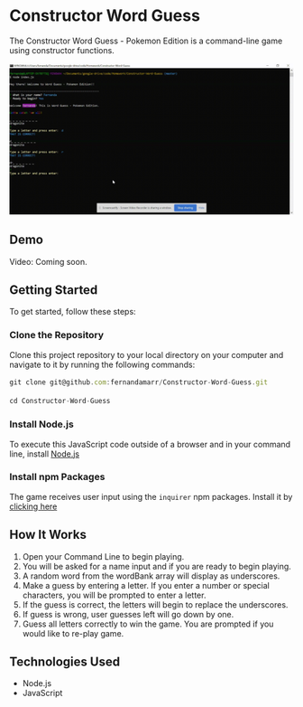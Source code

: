 # Constructor Word Guess

The Constructor Word Guess - Pokemon Edition is a command-line game using constructor functions.

![gif](./images/constructor-gif.gif)

## Demo

Video: Coming soon.

## Getting Started

To get started, follow these steps:

### Clone the Repository

Clone this project repository to your local directory on your computer and navigate to it by running the following commands:

```js
git clone git@github.com:fernandamarr/Constructor-Word-Guess.git

cd Constructor-Word-Guess
```

### Install Node.js

To execute this JavaScript code outside of a browser and in your command line, install [Node.js](https://nodejs.org/en/)

### Install npm Packages

The game receives user input using the `inquirer` npm packages. Install it by [clicking here](https://www.npmjs.com/package/inquirer)

## How It Works

1. Open your Command Line to begin playing.
2. You will be asked for a name input and if you are ready to begin playing.
3. A random word from the wordBank array will display as underscores.
4. Make a guess by entering a letter. If you enter a number or special characters, you will be prompted to enter a letter.
5. If the guess is correct, the letters will begin to replace the underscores.
6. If guess is wrong, user guesses left will go down by one.
7. Guess all letters correctly to win the game. You are prompted if you would like to re-play game.

## Technologies Used

* Node.js
* JavaScript